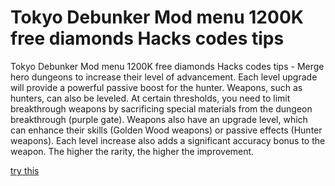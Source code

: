 # Tokyo Debunker Mod menu 1200K free diamonds Hacks codes tips

Tokyo Debunker Mod menu 1200K free diamonds Hacks codes tips - Merge hero dungeons to increase their level of advancement. Each level upgrade will provide a powerful passive boost for the hunter. Weapons, such as hunters, can also be leveled. At certain thresholds, you need to limit breakthrough weapons by sacrificing special materials from the dungeon breakthrough (purple gate). Weapons also have an upgrade level, which can enhance their skills (Golden Wood weapons) or passive effects (Hunter weapons). Each level increase also adds a significant accuracy bonus to the weapon. The higher the rarity, the higher the improvement.

[try this](https://fureway.top/tokyo-debunker)
